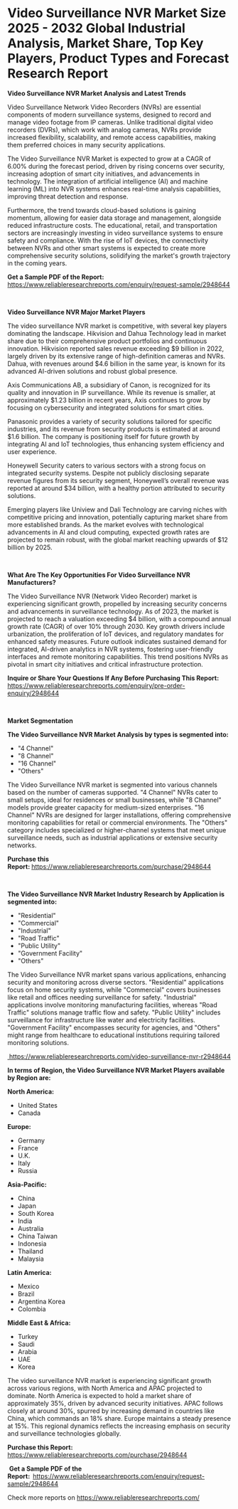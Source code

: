 <p><h1>Video Surveillance NVR Market Size 2025 - 2032 Global Industrial Analysis, Market Share, Top Key Players, Product Types and Forecast Research Report</h1></p><p><strong>Video Surveillance NVR Market Analysis and Latest Trends</strong></p>
<p><p>Video Surveillance Network Video Recorders (NVRs) are essential components of modern surveillance systems, designed to record and manage video footage from IP cameras. Unlike traditional digital video recorders (DVRs), which work with analog cameras, NVRs provide increased flexibility, scalability, and remote access capabilities, making them preferred choices in many security applications.</p><p>The Video Surveillance NVR Market is expected to grow at a CAGR of 6.00% during the forecast period, driven by rising concerns over security, increasing adoption of smart city initiatives, and advancements in technology. The integration of artificial intelligence (AI) and machine learning (ML) into NVR systems enhances real-time analysis capabilities, improving threat detection and response.</p><p>Furthermore, the trend towards cloud-based solutions is gaining momentum, allowing for easier data storage and management, alongside reduced infrastructure costs. The educational, retail, and transportation sectors are increasingly investing in video surveillance systems to ensure safety and compliance. With the rise of IoT devices, the connectivity between NVRs and other smart systems is expected to create more comprehensive security solutions, solidifying the market's growth trajectory in the coming years.</p></p>
<p><strong>Get a Sample PDF of the Report:&nbsp;</strong> <a href="https://www.reliableresearchreports.com/enquiry/request-sample/2948644?utm_campaign=3063&utm_medium=2&utm_source=Github&utm_content=ia&utm_term=12032025&utm_id=video-surveillance-nvr">https://www.reliableresearchreports.com/enquiry/request-sample/2948644</a></p>
<p>&nbsp;</p>
<p><strong>Video Surveillance NVR Major Market Players</strong></p>
<p><p>The video surveillance NVR market is competitive, with several key players dominating the landscape. Hikvision and Dahua Technology lead in market share due to their comprehensive product portfolios and continuous innovation. Hikvision reported sales revenue exceeding $9 billion in 2022, largely driven by its extensive range of high-definition cameras and NVRs. Dahua, with revenues around $4.6 billion in the same year, is known for its advanced AI-driven solutions and robust global presence.</p><p>Axis Communications AB, a subsidiary of Canon, is recognized for its quality and innovation in IP surveillance. While its revenue is smaller, at approximately $1.23 billion in recent years, Axis continues to grow by focusing on cybersecurity and integrated solutions for smart cities.</p><p>Panasonic provides a variety of security solutions tailored for specific industries, and its revenue from security products is estimated at around $1.6 billion. The company is positioning itself for future growth by integrating AI and IoT technologies, thus enhancing system efficiency and user experience.</p><p>Honeywell Security caters to various sectors with a strong focus on integrated security systems. Despite not publicly disclosing separate revenue figures from its security segment, Honeywell’s overall revenue was reported at around $34 billion, with a healthy portion attributed to security solutions. </p><p>Emerging players like Uniview and Dali Technology are carving niches with competitive pricing and innovation, potentially capturing market share from more established brands. As the market evolves with technological advancements in AI and cloud computing, expected growth rates are projected to remain robust, with the global market reaching upwards of $12 billion by 2025.</p></p>
<p>&nbsp;</p>
<p><strong>What Are The Key Opportunities For Video Surveillance NVR Manufacturers?</strong></p>
<p><p>The Video Surveillance NVR (Network Video Recorder) market is experiencing significant growth, propelled by increasing security concerns and advancements in surveillance technology. As of 2023, the market is projected to reach a valuation exceeding $4 billion, with a compound annual growth rate (CAGR) of over 10% through 2030. Key growth drivers include urbanization, the proliferation of IoT devices, and regulatory mandates for enhanced safety measures. Future outlook indicates sustained demand for integrated, AI-driven analytics in NVR systems, fostering user-friendly interfaces and remote monitoring capabilities. This trend positions NVRs as pivotal in smart city initiatives and critical infrastructure protection.</p></p>
<p><strong>Inquire or Share Your Questions If Any Before Purchasing This Report:</strong> <a href="https://www.reliableresearchreports.com/enquiry/pre-order-enquiry/2948644?utm_campaign=3063&utm_medium=2&utm_source=Github&utm_content=ia&utm_term=12032025&utm_id=video-surveillance-nvr">https://www.reliableresearchreports.com/enquiry/pre-order-enquiry/2948644</a></p>
<p>&nbsp;</p>
<p><strong>Market Segmentation</strong></p>
<p><strong>The Video Surveillance NVR Market Analysis by types is segmented into:</strong></p>
<p><ul><li>"4 Channel"</li><li> "8 Channel"</li><li> "16 Channel"</li><li> "Others"</li></ul></p>
<p><p>The Video Surveillance NVR market is segmented into various channels based on the number of cameras supported. "4 Channel" NVRs cater to small setups, ideal for residences or small businesses, while "8 Channel" models provide greater capacity for medium-sized enterprises. "16 Channel" NVRs are designed for larger installations, offering comprehensive monitoring capabilities for retail or commercial environments. The "Others" category includes specialized or higher-channel systems that meet unique surveillance needs, such as industrial applications or extensive security networks.</p></p>
<p><strong>Purchase this Report:&nbsp;</strong><a href="https://www.reliableresearchreports.com/purchase/2948644?utm_campaign=3063&utm_medium=2&utm_source=Github&utm_content=ia&utm_term=12032025&utm_id=video-surveillance-nvr">https://www.reliableresearchreports.com/purchase/2948644</a></p>
<p>&nbsp;</p>
<p><strong>The Video Surveillance NVR Market Industry Research by Application is segmented into:</strong></p>
<p><ul><li>"Residential"</li><li> "Commercial"</li><li> "Industrial"</li><li> "Road Traffic"</li><li> "Public Utility"</li><li> "Government Facility"</li><li> "Others"</li></ul></p>
<p><p>The Video Surveillance NVR market spans various applications, enhancing security and monitoring across diverse sectors. "Residential" applications focus on home security systems, while "Commercial" covers businesses like retail and offices needing surveillance for safety. "Industrial" applications involve monitoring manufacturing facilities, whereas "Road Traffic" solutions manage traffic flow and safety. "Public Utility" includes surveillance for infrastructure like water and electricity facilities. "Government Facility" encompasses security for agencies, and "Others" might range from healthcare to educational institutions requiring tailored monitoring solutions.</p></p>
<p><a href="https://www.reliableresearchreports.com/video-surveillance-nvr-r2948644?utm_campaign=3063&utm_medium=2&utm_source=Github&utm_content=ia&utm_term=12032025&utm_id=video-surveillance-nvr">&nbsp;https://www.reliableresearchreports.com/video-surveillance-nvr-r2948644</a></p>
<p><strong>In terms of Region, the Video Surveillance NVR Market Players available by Region are:</strong></p>
<p>
    <p> <strong> North America: </strong>
        <ul>
            <li>United States</li>
            <li>Canada</li>
        </ul>
        </p> 
    <p> <strong> Europe: </strong>
        <ul>
            <li>Germany</li>
            <li>France</li>
            <li>U.K.</li>
            <li>Italy</li>
            <li>Russia</li>
        </ul>
        </p> 
    <p> <strong> Asia-Pacific: </strong>
        <ul>
            <li>China</li>
            <li>Japan</li>
            <li>South Korea</li>
            <li>India</li>
            <li>Australia</li>
            <li>China Taiwan</li>
            <li>Indonesia</li>
            <li>Thailand</li>
            <li>Malaysia</li>
        </ul>
        </p> 
    <p> <strong> Latin America: </strong>
        <ul>
            <li>Mexico</li>
            <li>Brazil</li>
            <li>Argentina Korea</li>
            <li>Colombia</li>
        </ul>
        </p> 
    <p> <strong> Middle East & Africa: </strong>
        <ul>
            <li>Turkey</li>
            <li>Saudi</li>
            <li>Arabia</li>
            <li>UAE</li>
            <li>Korea</li>
        </ul>
    </p>
    </p>
<p><p>The video surveillance NVR market is experiencing significant growth across various regions, with North America and APAC projected to dominate. North America is expected to hold a market share of approximately 35%, driven by advanced security initiatives. APAC follows closely at around 30%, spurred by increasing demand in countries like China, which commands an 18% share. Europe maintains a steady presence at 15%. This regional dynamics reflects the increasing emphasis on security and surveillance technologies globally.</p></p>
<p><strong>Purchase this Report: </strong><a href="https://www.reliableresearchreports.com/purchase/2948644?utm_campaign=3063&utm_medium=2&utm_source=Github&utm_content=ia&utm_term=12032025&utm_id=video-surveillance-nvr">https://www.reliableresearchreports.com/purchase/2948644</a></p>
<p>&nbsp;<strong>Get a Sample PDF of the Report:&nbsp;&nbsp;</strong><a href="https://www.reliableresearchreports.com/enquiry/request-sample/2948644?utm_campaign=3063&utm_medium=2&utm_source=Github&utm_content=ia&utm_term=12032025&utm_id=video-surveillance-nvr">https://www.reliableresearchreports.com/enquiry/request-sample/2948644</a></p>
<p><strong></strong></p>
<p>Check more reports on <a href="https://www.reliableresearchreports.com/?utm_campaign=3063&utm_medium=2&utm_source=Github&utm_content=ia&utm_term=12032025&utm_id=video-surveillance-nvr">https://www.reliableresearchreports.com/</a></p>